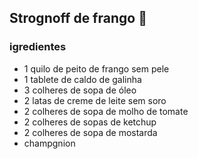 ## **Strognoff de frango** :chicken:

### **igredientes**

* 1 quilo de peito de frango sem pele 
* 1 tablete de caldo de galinha 
* 3 colheres de sopa de óleo
* 2 latas de creme de leite sem soro
* 2 colheres de sopa de molho de tomate
* 2 colheres de sopas de ketchup
* 2 colheres de sopa de mostarda
* champgnion